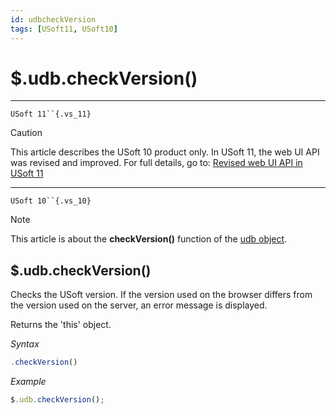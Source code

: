 ```yaml
---
id: udbcheckVersion
tags: [USoft11, USoft10]
---
```

# $.udb.checkVersion()



----

`USoft 11``{.vs_11}`

> [!CAUTION]
> This article describes the USoft 10 product only.
> In USoft 11, the web UI API was revised and improved. For full details, go to:
> [Revised web UI API in USoft 11](/docs/Web_and_app_UIs/UDB_udb/Revised_web_UI_API_in_USoft_11.md)

----

`USoft 10``{.vs_10}`

> [!NOTE]
> This article is about the **checkVersion()** function of the [udb object](/docs/Web_and_app_UIs/UDB_udb).

## **$.udb.checkVersion()**

Checks the USoft version. If the version used on the browser differs from the version used on the server, an error message is displayed.

Returns the 'this' object.

*Syntax*

```js
.checkVersion()
```

*Example*

```js
$.udb.checkVersion();
```

 